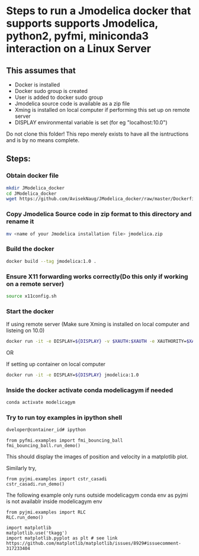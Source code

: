 # Steps to run a Jmodelica docker that supports supports Jmodelica, python2, pyfmi, miniconda3 interaction on a Linux Server

## This assumes that
* Docker is installed
* Docker sudo group is created
* User is added to docker sudo group
* Jmodelica source code is available as a zip file
* Xming is installed on local computer if performing this set up on remote server
* DISPLAY environmental variable is set (for eg "localhost:10.0")

Do not clone this folder! This repo merely exists to have all the isntructions and is by no means complete.

## Steps:

### Obtain docker file
```bash
mkdir JModelica_docker
cd JModelica_docker
wget https://github.com/AvisekNaug/JModelica_docker/raw/master/Dockerfile
```
### Copy Jmodelica Source code in zip format to this directory and rename it
```bash
mv <name of your Jmodelica installation file> jmodelica.zip
```

### Build the docker
```bash
docker build --tag jmodelica:1.0 .
```

### Ensure X11 forwarding works correctly(Do this only if working on a remote server)
```bash
source x11config.sh
```

### Start the docker
If using remote server (Make sure Xming is installed on local computer and listeing on 10.0)
```bash
docker run -it -e DISPLAY=${DISPLAY} -v $XAUTH:$XAUTH -e XAUTHORITY=$XAUTH jmodelica:1.0
```
OR

If setting up container on local computer
```bash
docker run -it -e DISPLAY=${DISPLAY} jmodelica:1.0
```

### Inside the docker activate conda modelicagym if needed
```bash
conda activate modelicagym
```

### Try to run toy examples in ipython shell
```bash
dveloper@container_id# ipython
```

```ipython
from pyfmi.examples import fmi_bouncing_ball
fmi_bouncing_ball.run_demo()
```
This should display the images of position and velocity in a matplotlib plot.

Similarly try,
```ipython
from pyjmi.examples import cstr_casadi
cstr_casadi.run_demo()
```


The following example only runs outside modelicagym conda env as pyjmi is not availablr inside modelicagym env
```ipython
from pyjmi.examples import RLC
RLC.run_demo()
```

```ipython
import matplotlib
matplotlib.use('tkagg')
import matplotlib.pyplot as plt # see link https://github.com/matplotlib/matplotlib/issues/8929#issuecomment-317233404
```
